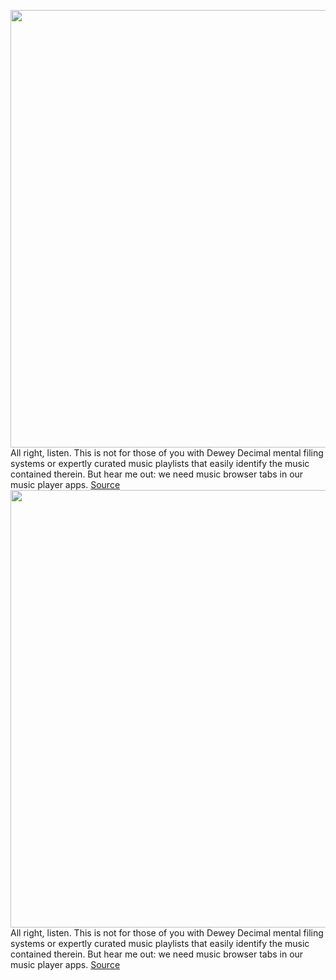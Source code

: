 <img src='https://cdn.vox-cdn.com/thumbor/lgPNaG89E_E2qQ1hxFyIkAHZfH0=/0x0:1820x1213/1200x800/filters:focal(765x462:1055x752)/cdn.vox-cdn.com/uploads/chorus_image/image/70473062/acastro_180213_1777_0004.0.jpg' width='700px' /><br/>
All right, listen. This is not for those of you with Dewey Decimal mental filing systems or expertly curated music playlists that easily identify the music contained therein. But hear me out: we need music browser tabs in our music player apps.
<a href='https://www.theverge.com/2022/2/4/22918410/browser-tabs-music-player-apps'> Source <a/><img src='https://cdn.vox-cdn.com/thumbor/lgPNaG89E_E2qQ1hxFyIkAHZfH0=/0x0:1820x1213/1200x800/filters:focal(765x462:1055x752)/cdn.vox-cdn.com/uploads/chorus_image/image/70473062/acastro_180213_1777_0004.0.jpg' width='700px' /><br/>
All right, listen. This is not for those of you with Dewey Decimal mental filing systems or expertly curated music playlists that easily identify the music contained therein. But hear me out: we need music browser tabs in our music player apps.
<a href='https://www.theverge.com/2022/2/4/22918410/browser-tabs-music-player-apps'> Source <a/>